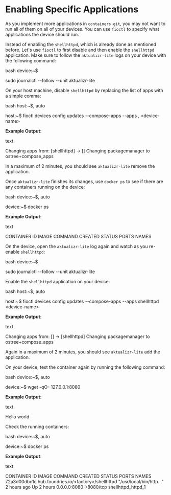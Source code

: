 # Enabling Specific Applications

As you implement more applications in `containers.git`, you may not want
to run all of them on all of your devices. You can use `fioctl` to
specify what applications the device should run.

Instead of enabling the `shellhttpd`, which is already done as mentioned
before. Let's use `fioctl` to first disable and then enable the
`shellhttpd` application. Make sure to follow the `aktualizr-lite` logs
on your device with the following command:

bash device:~$

sudo journalctl --follow --unit aktualizr-lite

On your host machine, disable `shellhttpd` by replacing the list of apps
with a simple comma:

bash host:~$, auto

host:~$ fioctl devices config updates --compose-apps --apps ,
&lt;device-name&gt;

**Example Output**:

text

Changing apps from: \[shellhttpd\] -&gt; \[\] Changing packagemanager to
ostree+compose\_apps

In a maximum of 2 minutes, you should see `aktualizr-lite` remove the
application.

Once `aktualizr-lite` finishes its changes, use `docker ps` to see if
there are any containers running on the device:

bash device:~$, auto

device:~$ docker ps

**Example Output**:

text

CONTAINER ID IMAGE COMMAND CREATED STATUS PORTS NAMES

On the device, open the `aktualizr-lite` log again and watch as you
re-enable `shellhttpd`:

bash device:~$

sudo journalctl --follow --unit aktualizr-lite

Enable the `shellhttpd` application on your device:

bash host:~$, auto

host:~$ fioctl devices config updates --compose-apps --apps shellhttpd
&lt;device-name&gt;

**Example Output**:

text

Changing apps from: \[\] -&gt; \[shellhttpd\] Changing packagemanager to
ostree+compose\_apps

Again in a maximum of 2 minutes, you should see `aktualizr-lite` add the
application.

On your device, test the container again by running the following
command:

bash device:~$, auto

device:~$ wget -qO- 127.0.0.1:8080

**Example Output**:

text

Hello world

Check the running containers:

bash device:~$, auto

device:~$ docker ps

**Example Output**:

text

CONTAINER ID IMAGE COMMAND CREATED STATUS PORTS NAMES 72a3d00dbc1c
hub.foundries.io/&lt;factory&gt;/shellhttpd "/usr/local/bin/http…" 2
hours ago Up 2 hours 0.0.0.0:8080-&gt;8080/tcp shellhttpd\_httpd\_1
